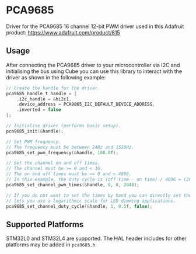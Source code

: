 # PCA9685
Driver for the PCA9685 16 channel 12-bit PWM driver used in this Adafruit product:
https://www.adafruit.com/product/815

## Usage
After connecting the PCA9685 driver to your microcontroller via I2C and initialising the bus using Cube you can use this
library to interact with the driver as shown in the following example:
```c
// Create the handle for the driver.
pca9685_handle_t handle = {
    .i2c_handle = &hi2c1,
    .device_address = PCA9865_I2C_DEFAULT_DEVICE_ADDRESS,
    .inverted = false
};

// Initialise driver (performs basic setup).
pca9685_init(&handle);

// Set PWM frequency.
// The frequency must be between 24Hz and 1526Hz.
pca9685_set_pwm_frequency(&handle, 100.0f);

// Set the channel on and off times.
// The channel must be >= 0 and < 16.
// The on and off times must be >= 0 and < 4096.
// In this example, the duty cycle is (off time - on time) / 4096 = (2048 - 0) / 4096 = 50%
pca9685_set_channel_pwm_times(&handle, 0, 0, 2048);

// If you do not want to set the times by hand you can directly set the duty cycle. The last parameter
// lets you use a logarithmic scale for LED dimming applications.
pca9685_set_channel_duty_cycle(&handle, 1, 0.5f, false); 
```

## Supported Platforms
STM32L0 and STM32L4 are supported. The HAL header includes for other platforms may be added in `pca9685.h`.